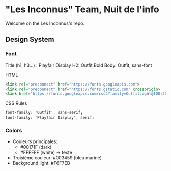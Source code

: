 # "Les Inconnus" Team, Nuit de l'info

Welcome on the Les Inconnus's repo.

## Design System

### Font
Title (h1, h3...) : Playfair Display
H2: Outfit Bold
Body: Outfit, sans-font

HTML
``` html
<link rel="preconnect" href="https://fonts.googleapis.com">
<link rel="preconnect" href="https://fonts.gstatic.com" crossorigin>
<link href="https://fonts.googleapis.com/css2?family=Outfit:wght@100;200;300;400;500;600;700;800;900&family=Playfair+Display:ital,wght@0,400;0,500;0,600;0,700;0,800;0,900;1,400;1,500;1,600;1,700;1,800;1,900&display=swap" rel="stylesheet">
```
CSS Rules
``` css
font-family: 'Outfit', sans-serif;
font-family: 'Playfair Display', serif;
```

### Colors
- Couleurs principales: 
  - #00171F (dark)
  - #FFFFFF (white) -> texte
- Troisième couleur: #003459 (bleu marine)
- Background light: #F6F7EB
